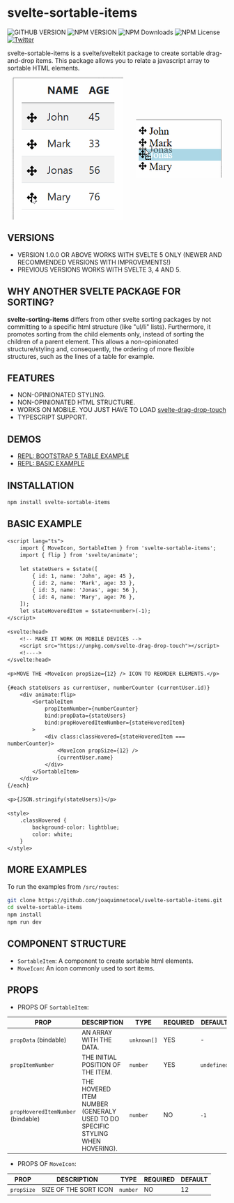 # svelte-sortable-items

![GITHUB VERSION](https://img.shields.io/github/package-json/v/joaquimnetocel/svelte-sortable-items?label=github%20version&logo=github&color=lightgray) ![NPM VERSION](https://img.shields.io/npm/v/svelte-sortable-items?color=red&logo=npm&label=npm%20version) ![NPM Downloads](https://img.shields.io/npm/dw/svelte-sortable-items?color=red&label=npm%20downloads&logo=npm) ![NPM License](https://img.shields.io/npm/l/svelte-sortable-items?color) [![Twitter](https://img.shields.io/twitter/follow/:twitterHandle.svg?style=social&label=@joaquimnetocel)](https://twitter.com/joaquimnetocel)

svelte-sortable-items is a svelte/sveltekit package to create sortable drag-and-drop items. This package allows you to relate a javascript array to sortable HTML elements.

<p style="display:flex;align-items:center;justify-content:center;gap:30px;">
  <img alt='TABLE' src="./table.gif" />
  <img alt='SKELETON' src="./skeleton.gif" />
</p>

## VERSIONS

- VERSION 1.0.0 OR ABOVE WORKS WITH SVELTE 5 ONLY (NEWER AND RECOMMENDED VERSIONS WITH IMPROVEMENTS!)
- PREVIOUS VERSIONS WORKS WITH SVELTE 3, 4 AND 5.

## WHY ANOTHER SVELTE PACKAGE FOR SORTING?

**svelte-sorting-items** differs from other svelte sorting packages by not committing to a specific html structure (like "ul/li" lists). Furthermore, it promotes sorting from the child elements only, instead of sorting the children of a parent element. This allows a non-opinionated structure/styling and, consequently, the ordering of more flexible structures, such as the lines of a table for example.

## FEATURES

- NON-OPINIONATED STYLING.
- NON-OPINIONATED HTML STRUCTURE.
- WORKS ON MOBILE. YOU JUST HAVE TO LOAD [svelte-drag-drop-touch](https://github.com/rozek/svelte-drag-drop-touch)
- TYPESCRIPT SUPPORT.

## DEMOS

- [REPL: BOOTSTRAP 5 TABLE EXAMPLE](https://svelte.dev/repl/b6ac15d832194ccca959961269434d7f)
- [REPL: BASIC EXAMPLE](https://svelte.dev/repl/f00d587a19af40899cdfccfb9a733f23)

## INSTALLATION

```bash
npm install svelte-sortable-items
```

## BASIC EXAMPLE

```svelte
<script lang="ts">
	import { MoveIcon, SortableItem } from 'svelte-sortable-items';
	import { flip } from 'svelte/animate';

	let stateUsers = $state([
		{ id: 1, name: 'John', age: 45 },
		{ id: 2, name: 'Mark', age: 33 },
		{ id: 3, name: 'Jonas', age: 56 },
		{ id: 4, name: 'Mary', age: 76 },
	]);
	let stateHoveredItem = $state<number>(-1);
</script>

<svelte:head>
	<!-- MAKE IT WORK ON MOBILE DEVICES -->
	<script src="https://unpkg.com/svelte-drag-drop-touch"></script>
	<!---->
</svelte:head>

<p>MOVE THE <MoveIcon propSize={12} /> ICON TO REORDER ELEMENTS.</p>

{#each stateUsers as currentUser, numberCounter (currentUser.id)}
	<div animate:flip>
		<SortableItem
			propItemNumber={numberCounter}
			bind:propData={stateUsers}
			bind:propHoveredItemNumber={stateHoveredItem}
		>
			<div class:classHovered={stateHoveredItem === numberCounter}>
				<MoveIcon propSize={12} />
				{currentUser.name}
			</div>
		</SortableItem>
	</div>
{/each}

<p>{JSON.stringify(stateUsers)}</p>

<style>
	.classHovered {
		background-color: lightblue;
		color: white;
	}
</style>
```

## MORE EXAMPLES

To run the examples from `/src/routes`:

```bash
git clone https://github.com/joaquimnetocel/svelte-sortable-items.git
cd svelte-sortable-items
npm install
npm run dev
```

## COMPONENT STRUCTURE

- `SortableItem`: A component to create sortable html elements.
- `MoveIcon`: An icon commonly used to sort items.

## PROPS

- PROPS OF `SortableItem`:

| PROP                               | DESCRIPTION                                                                   | TYPE        | REQUIRED | DEFAULT     |
| ---------------------------------- | ----------------------------------------------------------------------------- | ----------- | -------- | ----------- |
| `propData` (bindable)              | AN ARRAY WITH THE DATA.                                                       | `unknown[]` | YES      | -           |
| `propItemNumber`                   | THE INITIAL POSITION OF THE ITEM.                                             | `number`    | YES      | `undefined` |
| `propHoveredItemNumber` (bindable) | THE HOVERED ITEM NUMBER (GENERALY USED TO DO SPECIFIC STYLING WHEN HOVERING). | `number`    | NO       | `-1`        |

- PROPS OF `MoveIcon`:

| PROP       | DESCRIPTION           | TYPE     | REQUIRED | DEFAULT |
| ---------- | --------------------- | -------- | -------- | ------- |
| `propSize` | SIZE OF THE SORT ICON | `number` | NO       | 12      |
